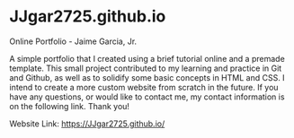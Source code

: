 # JJgar2725.github.io
Online Portfolio - Jaime Garcia, Jr.

A simple portfolio that I created using a brief tutorial online and a premade template.
This small project contributed to my learning and practice in Git and Github, as well as to solidify some basic concepts in HTML and CSS.
I intend to create a more custom website from scratch in the future.
If you have any questions, or would like to contact me, my contact information
is on the following link. Thank you!

Website Link:
https://JJgar2725.github.io/
